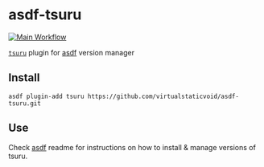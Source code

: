 # asdf-tsuru

[![Main Workflow](https://github.com/virtualstaticvoid/asdf-tsuru/actions/workflows/workflow.yml/badge.svg?branch=main)](https://github.com/virtualstaticvoid/asdf-tsuru/actions/workflows/workflow.yml)

[`tsuru`][util] plugin for [asdf](https://github.com/asdf-vm/asdf) version manager

## Install

```
asdf plugin-add tsuru https://github.com/virtualstaticvoid/asdf-tsuru.git
```

## Use

Check [asdf](https://github.com/asdf-vm/asdf) readme for instructions on how to install & manage versions of tsuru.

[util]: https://github.com/tsuru/tsuru-client
